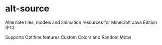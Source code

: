 # alt-source
Alternate tiles, models and animation resources for Minecraft Java Edition (PC)

Supports Optifine features Custom Colors and Random Mobs

